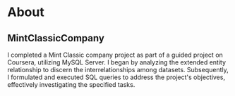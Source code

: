 # About
## MintClassicCompany

I completed a Mint Classic company project as part of a guided project on Coursera, utilizing MySQL Server. I began by analyzing the extended entity relationship to discern the interrelationships among datasets. Subsequently, I formulated and executed SQL queries to address the project's objectives, effectively investigating the specified tasks.
